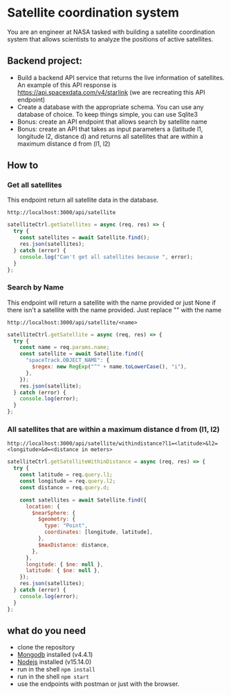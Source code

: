 # Satellite coordination system

You are an engineer at NASA tasked with building a satellite coordination system that allows scientists to analyze the positions of active satellites.

## Backend project:

- Build a backend API service that returns the live information of satellites. An example of this API response is https://api.spacexdata.com/v4/starlink (we are recreating this API endpoint)
- Create a database with the appropriate schema. You can use any database of choice. To keep things simple, you can use Sqlite3
- Bonus: create an API endpoint that allows search by satellite name
- Bonus: create an API that takes as input parameters a (latitude l1, longitude l2, distance d) and returns all satellites that are within a maximum distance d from (l1, l2)

## How to

### Get all satellites

This endpoint return all satellite data in the database.

```
http://localhost:3000/api/satellite
```

```js
satelliteCtrl.getSatellites = async (req, res) => {
  try {
    const satellites = await Satellite.find();
    res.json(satellites);
  } catch (error) {
    console.log("Can't get all satellites because ", error);
  }
};
```

### Search by Name

This endpoint will return a satellite with the name provided or just None if there isn't a satellite with the name provided.
Just replace "<name>" with the name

```
http://localhost:3000/api/satellite/<name>
```

```js
satelliteCtrl.getSatellite = async (req, res) => {
  try {
    const name = req.params.name;
    const satellite = await Satellite.find({
      "spaceTrack.OBJECT_NAME": {
        $regex: new RegExp("^" + name.toLowerCase(), "i"),
      },
    });
    res.json(satellite);
  } catch (error) {
    console.log(error);
  }
};
```

### All satellites that are within a maximum distance d from (l1, l2)

```
http://localhost:3000/api/satellite/withindistance?l1=<latitude>&l2=<longitude>&d=<distance in meters>
```

```js
satelliteCtrl.getSatelliteWithinDistance = async (req, res) => {
  try {
    const latitude = req.query.l1;
    const longitude = req.query.l2;
    const distance = req.query.d;

    const satellites = await Satellite.find({
      location: {
        $nearSphere: {
          $geometry: {
            type: "Point",
            coordinates: [longitude, latitude],
          },
          $maxDistance: distance,
        },
      },
      longitude: { $ne: null },
      latitude: { $ne: null },
    });
    res.json(satellites);
  } catch (error) {
    console.log(error);
  }
};
```

## what do you need

- clone the repository
- [Mongodb](https://www.mongodb.com/) installed (v4.4.1)
- [Nodejs](https://nodejs.org/) installed (v15.14.0)
- run in the shell `npm install`
- run in the shell `npm start`
- use the endpoints with postman or just with the browser.
